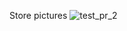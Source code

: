 Store pictures
![test_pr_2](https://github.com/non-knife/whale-starry/blob/test_team_0%5D-testing-for-pr/stl/test_team/unit/img/test_pr_2.png)
